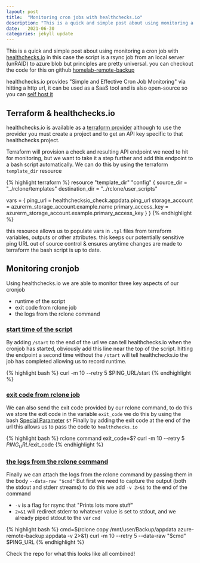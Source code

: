 ```yaml
---
layout: post
title:  "Monitoring cron jobs with healthchecks.io"
description: "This is a quick and simple post about using monitoring a cron job with [healthchecks.io](https://healthchecks.io/)"
date:   2021-06-30
categories: jekyll update
---
```

This is a quick and simple post about using monitoring a cron job with [healthchecks.io](https://healthchecks.io/)
in this case the script is a rsync job from an local server (unRAID) to azure blob but principles are pretty universal.
you can checkout the code for this on github [homelab-remote-backup](https://github.com/thecomalley/homelab-remote-backup)

healthchecks.io provides "Simple and Effective Cron Job Monitoring" via hitting a http url, it can be used as a SaaS tool and is also open-source so you can [self host it](https://healthchecks.io/docs/self_hosted/)

## Terraform & healthchecks.io
healthchecks.io is available as a [terraform provider](https://github.com/kristofferahl/terraform-provider-healthchecksio) although to use the provider you must create a project and to get an API key specific to that healthchecks project. 

Terraform will provision a check and resulting API endpoint we need to hit for monitoring, but we want to take it a step further and add this endpoint to a bash script automatically. We can do this by using the terraform `template_dir` resource

{% highlight terraform %}
resource "template_dir" "config" {
  source_dir      = "../rclone/templates"
  destination_dir = "../rclone/user_scripts"

  vars = {
    ping_url           = healthchecksio_check.appdata.ping_url
    storage_account    = azurerm_storage_account.example.name
    primary_access_key = azurerm_storage_account.example.primary_access_key
  }
}
{% endhighlight %}

this resource allows us to populate vars in `.tpl` files from terraform variables, outputs or other attributes. this keeps our potentially sensitive ping URL out of source control & ensures anytime changes are made to terraform the bash script is up to date.

## Monitoring cronjob
Using healthchecks.io we are able to monitor three key aspects of our cronjob
- runtime of the script
- exit code from rclone job
- the logs from the rclone command

### [start time of the script](https://healthchecks.io/docs/measuring_script_run_time/)
By adding `/start` to the end of the url we can tell healthchecks.io when the cronjob has started, obviously add this line near the top of the script. hitting the endpoint a second time without the `/start` will tell healthchecks.io the job has completed allowing us to record runtime.

{% highlight bash %}
curl -m 10 --retry 5 $PING_URL/start
{% endhighlight %}

### [exit code from rclone job](https://rclone.org/docs/#list-of-exit-codes)
We can also send the exit code provided by our rclone command, to do this we store the exit code in the variable `exit_code` 
we do this by using the bash [Special Parameter](https://www.gnu.org/software/bash/manual/bash.html#index-_0024_003f) `$?`
Finally by adding the exit code at the end of the url this allows us to pass the code to `healthchecks.io`

{% highlight bash %}
rclone command
exit_code=$?
curl -m 10 --retry 5 $PING_URL/$exit_code
{% endhighlight %}

### [the logs from the rclone command](https://healthchecks.io/docs/attaching_logs/)
Finally we can attach the logs from the rclone command by passing them in the body `--data-raw "$cmd"`
But first we need to capture the output (both the stdout and stderr streams) to do this we add `-v 2>&1` to the end of the command
- `-v` is a flag for rsync that "Prints lots more stuff" 
- `2>&1` will redirect stderr to whatever value is set to stdout, and we already piped stdout to the var `cmd`

 {% highlight bash %}
cmd=$(rclone copy /mnt/user/Backup/appdata azure-remote-backup:appdata -v 2>&1)
curl -m 10 --retry 5 --data-raw "$cmd" $PING_URL
{% endhighlight %}

Check the repo for what this looks like all combined!